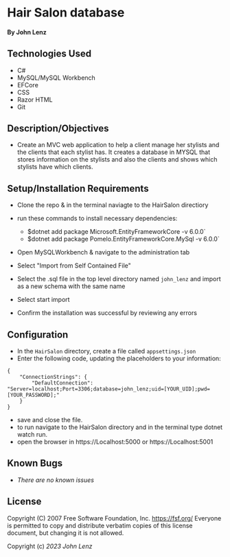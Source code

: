 # Hair Salon database

#### By John Lenz

## Technologies Used

* C#
* MySQL/MySQL Workbench
* EFCore
* CSS
* Razor HTML
* Git


## Description/Objectives
 *  Create an MVC web application to help a client manage her stylists and the clients that each stylist has. It creates a database in MYSQL that stores information on the stylists and also the clients and shows which stylists have which clients.

## Setup/Installation Requirements

* Clone the repo & in the terminal naviagte to the HairSalon directiory
* run these commands to install necessary dependencies:
     * $dotnet add package Microsoft.EntityFrameworkCore -v 6.0.0`
     * $dotnet add package Pomelo.EntityFrameworkCore.MySql -v 6.0.0`

* Open MySQLWorkbench & navigate to the administration tab
* Select "Import from Self Contained File"
* Select the .sql file in the top level directory named `john_lenz` and import as a new schema with the same name 
* Select start import
* Confirm the installation was successful by reviewing any errors

## Configuration
* In the `HairSalon` directory, create a file called `appsettings.json`
* Enter the following code, updating the placeholders to your information:

```
{
    "ConnectionStrings": {
        "DefaultConnection": "Server=localhost;Port=3306;database=john_lenz;uid=[YOUR_UID];pwd=[YOUR_PASSWORD];"
    }
}
```

* save and close the file.
* to run navigate to the HairSalon directory and in the terminal type dotnet watch run.
* open the browser in https://Localhost:5000 or https://Localhost:5001 

## Known Bugs

* _There are no known issues_

## License

 Copyright (C) 2007 Free Software Foundation, Inc. <https://fsf.org/>
 Everyone is permitted to copy and distribute verbatim copies
 of this license document, but changing it is not allowed.
 
Copyright (c) _2023_ _John Lenz_